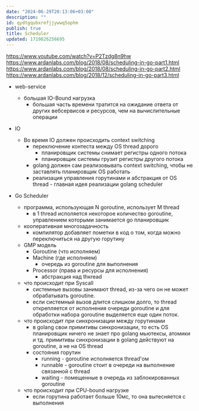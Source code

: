```yaml
---
date: "2024-06-29T20:13:06+03:00"
description: ""
id: qydtgqubxrefjjywwq5ophm
publish: true
title: Scheduler
updated: 1719826256695
---
```


<https://www.youtube.com/watch?v=P2Tzdg8n9hw>
<https://www.ardanlabs.com/blog/2018/08/scheduling-in-go-part1.html>
<https://www.ardanlabs.com/blog/2018/08/scheduling-in-go-part2.html>
<https://www.ardanlabs.com/blog/2018/12/scheduling-in-go-part3.html>

- web-service
  - большая IO-Bound нагрузка
    - большая часть времени тратится на ожидание ответа от других вебсервисов и ресурсов, чем на вычислительные операции

- IO
  - Во время IO должен происходить context switching
    - переключение контеста между OS thread дорого
      - планировщик системы снимает регистры одного потока
      - планировщик системы грузит регистры другого потока
    - golang должен сам реализовывать context switching, чтобы не заставлять планировщик OS работать
    - реализация управления горутинами и абстракция от OS thread - главная идея реализации golang scheduler

- Go Scheduler
  - программа, использующая N goroutine, использует M thread
    - в 1 thread исполяется некоторое количество goroutine, управлением которыми занимается go планировщик 
  - кооперативная многозадачность
    - компилятор добавляет пометки в код о том, когда можно переключиться на другую горутину
  -  GMP модель
     - Goroutine (что исполняем)
     - Machine (где исполняем)
       - очередь из goroutine для выполнения
     - Processor (права и ресурсы для исполнения)
       - абстракция над thкread
  - что происходит при Syscall
    - системные вызовы занимают thread, из-за чего он не может обрабатывать goroutine.
    - если системный вызов длится слишком долго, то thread открепляется от исполнения очереди goroutine и для обработки набора goroutine выделяется еще один поток.
  - что происходит при синхронизации между горутинами
    - в golang свои примитивы синхронизации, то есть OS планировщик ничего не знает про golang мьютексы, атомики и тд. примитивы синхронизации в golang действуют на goroutine, а не на OS thread
    - состояния горутин
      - running - goroutine исполняется thread'ом
      - runnable - goroutine стоит в очереди на выполнение связанной с thread
      - waiting - помещенные в очередь из заблокированных goroutine
  - что происходит при CPU-bound нагрузке
    - если горутина работает больше 10мс, то она вытесняется с выполнения 
